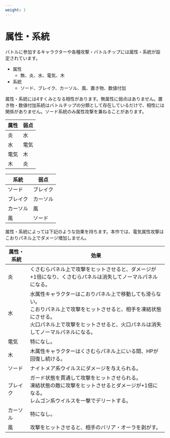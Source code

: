 ```yaml
---
weight: 1
---
```


# 属性・系統

バトルに参加するキャラクターや各種攻撃・バトルチップには属性・系統が設定されています。

- 属性
  - 無、炎、水、電気、木
- 系統
  - ソード、ブレイク、カーソル、風、置き物、数値付加

属性・系統には4すくみとなる相性があります。無属性に弱点はありません。置き物・数値付加系統はバトルチップの分類として存在しているだけで、相性には関係がありません。ソード系統のみ属性攻撃を兼ねることがあります。

| 属性 | 弱点 |
| ---- | ---- |
| 炎   | 水   |
| 水   | 電気 |
| 電気 | 木   |
| 木   | 炎   |

| 系統     | 弱点     |
| -------- | -------- |
| ソード   | ブレイク |
| ブレイク | カーソル |
| カーソル | 風       |
| 風       | ソード   |

属性・系統によっては下記のような効果を持ちます。本作では、電気属性攻撃はこおりパネル上でダメージ増加しません。

| 属性・系統 | 効果                                                         |
| ---------- | ------------------------------------------------------------ |
| 炎         | くさむらパネル上で攻撃をヒットさせると、ダメージが+1倍になり、くさむらパネルは消失してノーマルパネルになる。 |
| 水         | 水属性キャラクターはこおりパネル上で移動しても滑らない。<br />こおりパネル上で攻撃をヒットさせると、相手を凍結状態にさせる。<br />火口パネル上で攻撃をヒットさせると、火口パネルは消失してノーマルパネルになる。 |
| 電気       | 特になし。                                                   |
| 木         | 木属性キャラクターはくさむらパネル上にいる間、HPが回復し続ける。 |
| ソード     | ナイトメア系ウイルスにダメージを与えられる。                 |
| ブレイク   | ガード状態を貫通して攻撃をヒットさせられる。<br />凍結状態の敵に攻撃をヒットさせるとダメージが+1倍になる。<br />レムゴン系ウイルスを一撃でデリートする。 |
| カーソル   | 特になし。                                                   |
| 風         | 攻撃をヒットさせると、相手のバリア・オーラを剥がす。         |

